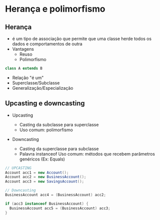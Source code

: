 # Herança e polimorfismo

## Herança
- é um tipo de associação que permite que uma classe herde todos os dados e comportamentos de outra
- Vantagens
  - Reuso
  - Polimorfismo

```java
class A extends B
```

- Relação "é um"
- Superclasse/Subclasse
- Generalização/Especialização

## Upcasting e downcasting

- Upcasting
  - Casting da subclasse para superclasse
  - Uso comum: polimorfismo


- Downcasting
  - Casting da superclasse para subclasse
  - Palavra instanceof
  Uso comum: métodos que recebem parâmetros genéricos (Ex: Equals)

```java
// UPCASTING
Account acc1 = new Account();
Account acc2 = new BusinessAccount();
Account acc3 = new SavingsAccount();

// Downcasting
BusinessAccount acc4 = (BusinessAccount) acc2;

if (acc3 instanceof BusinessAccount) {
  BusinessAccount acc5 = (BusinessAccount) acc3;
}
```